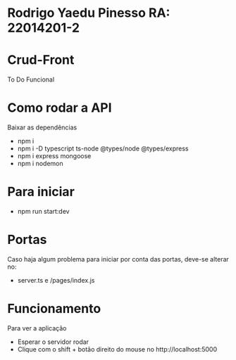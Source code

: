 # Rodrigo Yaedu Pinesso RA: 22014201-2
# Crud-Front
To Do Funcional 
# Como rodar a API
Baixar as dependências
- npm i
- npm i -D typescript ts-node @types/node @types/express
- npm i express mongoose
- npm i nodemon 
# Para iniciar
- npm run start:dev
# Portas
Caso haja algum problema para iniciar por conta das portas, deve-se alterar no:
- server.ts e /pages/index.js
# Funcionamento
Para ver a aplicação
- Esperar o servidor rodar
- Clique com o shift + botão direito do mouse no http://localhost:5000
